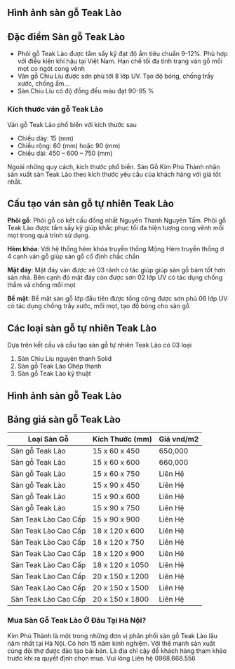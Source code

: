 ## Hình ảnh sàn gỗ Teak Lào

## Đặc điểm Sàn gỗ Teak Lào

- Phôi gỗ Teak Lào được tẩm sấy kỹ đạt độ ẩm tiêu chuẩn 9-12%. Phù hợp với điều kiện khí hậu tại Việt Nam. Hạn chế tối đa tình trạng ván gỗ mối mọt co ngót cong vênh
- Ván gỗ Chiu Liu được sơn phủ tới 8 lớp UV. Tạo độ bóng, chống trầy xước, chống ẩm…
- Sàn Chiu Liu có độ đồng đều màu đạt 90-95 %

### Kích thước ván gỗ Teak Lào

Ván gỗ Teak Lào phổ biến với kích thước sau

- Chiều dày: 15 (mm)
- Chiều rộng: 60 (mm) hoặc 90 (mm)
- Chiều dài: 450 – 600 – 750 (mm)

Ngoài những quy cách, kích thước phổ biến. Sàn Gỗ Kim Phú Thành nhận sản xuất sàn Teak Lào theo kích thước yêu cầu của khách hàng với giá tốt nhất.

## Cấu tạo ván sàn gỗ tự nhiên Teak Lào

**Phôi gỗ**: Phôi gỗ có kết cấu đồng nhất Nguyên Thanh Nguyên Tấm. Phôi gỗ Teak Lào được tẩm sấy kỹ giúp khắc phục tối đa hiện tượng cong vênh mối mọt trong quá trình sử dụng.

**Hèm khóa**: Với hệ thống hèm khóa truyền thống Mộng Hèm truyền thống ở 4 cạnh ván gỗ giúp sàn gỗ cố định chắc chắn

**Mặt đáy**: Mặt đáy ván được xẻ 03 rãnh có tác giúp giúp sàn gỗ bám tốt hơn sàn nhà. Bên cạnh đó mặt đáy còn được sơn 02 lớp UV có tác dụng chống thấm và chống mối mọt

**Bề mặt**: Bề mặt sàn gỗ lớp đầu tiên được tổng cộng được sơn phủ 06 lớp UV có tác dụng chống trầy xước, mối mọt, tạo độ bóng cho sàn gỗ

## Các loại sàn gỗ tự nhiên Teak Lào

Dựa trên kết cấu và cấu tạo sàn gỗ tự nhiên Teak Lào có 03 loại

1. Sàn Chiu Liu nguyên thanh Solid
2. Sàn gỗ Teak Lào Ghép thanh
3. Sàn gỗ Teak Lào kỹ thuật

## Hình ảnh sàn gỗ Teak Lào

## Bảng giá sàn gỗ Teak Lào

| Loại Sàn Gỗ              | Kích Thước (mm) | Giá vnd/m2 |
|--------------------------|-----------------|------------|
| Sàn gỗ Teak Lào          | 15 x 60 x 450    | 650,000    |
| Sàn gỗ Teak Lào          | 15 x 60 x 600    | 660,000    |
| Sàn gỗ Teak Lào          | 15 x 60 x 750    | Liên Hệ    |
| Sàn gỗ Teak Lào          | 15 x 90 x 450    | Liên Hệ    |
| Sàn gỗ Teak Lào          | 15 x 90 x 600    | Liên Hệ    |
| Sàn gỗ Teak Lào          | 15 x 90 x 750    | Liên Hệ    |
| Sàn Teak Lào Cao Cấp     | 15 x 90 x 900    | Liên Hệ    |
| Sàn Teak Lào Cao Cấp     | 18 x 120 x 600   | Liên Hệ    |
| Sàn Teak Lào Cao Cấp     | 18 x 120 x 750   | Liên Hệ    |
| Sàn Teak Lào Cao Cấp     | 18 x 120 x 900   | Liên Hệ    |
| Sàn Teak Lào Cao Cấp     | 18 x 120 x 1050  | Liên Hệ    |
| Sàn Teak Lào Cao Cấp     | 20 x 150 x 1200  | Liên Hệ    |
| Sàn Teak Lào Cao Cấp     | 20 x 150 x 1500  | Liên Hệ    |
| Sàn Teak Lào Cao Cấp     | 20 x 150 x 1800  | Liên Hệ    |

### Mua Sàn Gỗ Teak Lào Ở Đâu Tại Hà Nội?

Kim Phú Thành là một trong những đơn vị phân phối sàn gỗ Teak Lào lâu năm nhất tại Hà Nội. Có hơn 15 năm kinh nghiệm. Với thế mạnh sản xuất cùng đội thợ được đào tạo bài bản. Là địa chỉ cậy để khách hàng tham khảo trước khi ra quyết định chọn mua. Vui lòng Liên hệ 0968.668.556

